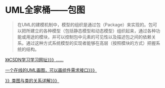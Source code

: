 # UML全家桶——包图

> 在UML的建模机制中，模型的组织是通过包（Package）来实现的。包可以把所建立的各种模型（包括静态模型和动态模型）组织起来，通过各种功能或用途的模块，并可以控制包中元素的可见性以及描述包之间的依赖关系。通过这种方式系统模型的实现者能够在高层（按照模块的方式）把握系统的结构。

[》》CSDN学习学习网址》》》......](https://blog.csdn.net/column/details/19684.html)

[一个在线的UML画图，可以画组件需求接口》》》](https://online.visual-paradigm.com/cn/features/uml-tool/)

[》》类图与类的关系详解》》》](http://www.uml.org.cn/oobject/201104212.asp)

